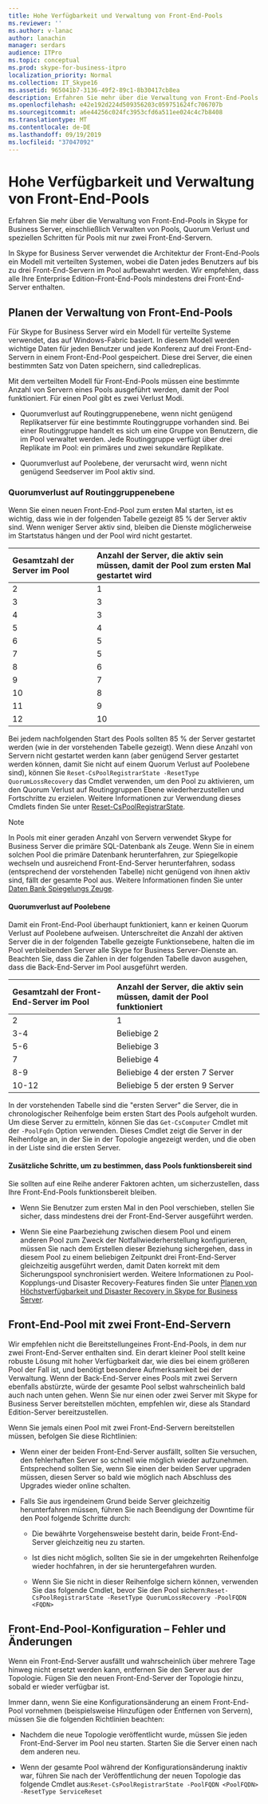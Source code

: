 ```yaml
---
title: Hohe Verfügbarkeit und Verwaltung von Front-End-Pools
ms.reviewer: ''
ms.author: v-lanac
author: lanachin
manager: serdars
audience: ITPro
ms.topic: conceptual
ms.prod: skype-for-business-itpro
localization_priority: Normal
ms.collection: IT_Skype16
ms.assetid: 965041b7-3136-49f2-89c1-8b30417cb8ea
description: Erfahren Sie mehr über die Verwaltung von Front-End-Pools in Skype for Business Server, einschließlich Verwalten von Pools, Quorum Verlust und speziellen Schritten für Pools mit nur zwei Front-End-Servern.
ms.openlocfilehash: e42e192d224d509356203c059751624fc706707b
ms.sourcegitcommit: a6e44256c024fc3953cfd6a511ee024c4c7b8408
ms.translationtype: MT
ms.contentlocale: de-DE
ms.lasthandoff: 09/19/2019
ms.locfileid: "37047092"
---
```

# <a name="front-end-pool-high-availability-and-management"></a>Hohe Verfügbarkeit und Verwaltung von Front-End-Pools
 
Erfahren Sie mehr über die Verwaltung von Front-End-Pools in Skype for Business Server, einschließlich Verwalten von Pools, Quorum Verlust und speziellen Schritten für Pools mit nur zwei Front-End-Servern.
  
In Skype for Business Server verwendet die Architektur der Front-End-Pools ein Modell mit verteilten Systemen, wobei die Daten jedes Benutzers auf bis zu drei Front-End-Servern im Pool aufbewahrt werden. Wir empfehlen, dass alle Ihre Enterprise Edition-Front-End-Pools mindestens drei Front-End-Server enthalten. 
  
## <a name="planning-for-the-management-of-front-end-pools"></a>Planen der Verwaltung von Front-End-Pools

 Für Skype for Business Server wird ein Modell für verteilte Systeme verwendet, das auf Windows-Fabric basiert. In diesem Modell werden wichtige Daten für jeden Benutzer und jede Konferenz auf drei Front-End-Servern in einem Front-End-Pool gespeichert. Diese drei Server, die einen bestimmten Satz von Daten speichern, sind calledreplicas.
  
Mit dem verteilten Modell für Front-End-Pools müssen eine bestimmte Anzahl von Servern eines Pools ausgeführt werden, damit der Pool funktioniert. Für einen Pool gibt es zwei Verlust Modi.
  
- Quorumverlust auf Routinggruppenebene, wenn nicht genügend Replikatserver für eine bestimmte Routinggruppe vorhanden sind. Bei einer Routinggruppe handelt es sich um eine Gruppe von Benutzern, die im Pool verwaltet werden. Jede Routinggruppe verfügt über drei Replikate im Pool: ein primäres und zwei sekundäre Replikate.
    
- Quorumverlust auf Poolebene, der verursacht wird, wenn nicht genügend Seedserver im Pool aktiv sind. 
    
### <a name="routing-group-level-quorum-loss"></a>Quorumverlust auf Routinggruppenebene

Wenn Sie einen neuen Front-End-Pool zum ersten Mal starten, ist es wichtig, dass wie in der folgenden Tabelle gezeigt 85 % der Server aktiv sind. Wenn weniger Server aktiv sind, bleiben die Dienste möglicherweise im Startstatus hängen und der Pool wird nicht gestartet.
  
|Gesamtzahl der Server im Pool  <br/> |Anzahl der Server, die aktiv sein müssen, damit der Pool zum ersten Mal gestartet wird  <br/> |
|:-----|:-----|
|2  <br/> |1  <br/> |
|3  <br/> |3  <br/> |
|4  <br/> |3  <br/> |
|5  <br/> |4  <br/> |
|6  <br/> |5  <br/> |
|7  <br/> |5  <br/> |
|8  <br/> |6  <br/> |
|9  <br/> |7  <br/> |
|10  <br/> |8  <br/> |
|11  <br/> |9  <br/> |
|12  <br/> |10  <br/> |
   
Bei jedem nachfolgenden Start des Pools sollten 85 % der Server gestartet werden (wie in der vorstehenden Tabelle gezeigt). Wenn diese Anzahl von Servern nicht gestartet werden kann (aber genügend Server gestartet werden können, damit Sie nicht auf einem Quorum Verlust auf Poolebene sind), können Sie `Reset-CsPoolRegistrarState -ResetType QuorumLossRecovery` das Cmdlet verwenden, um den Pool zu aktivieren, um den Quorum Verlust auf Routinggruppen Ebene wiederherzustellen und Fortschritte zu erzielen. Weitere Informationen zur Verwendung dieses Cmdlets finden Sie unter [Reset-CsPoolRegistrarState](https://docs.microsoft.com/powershell/module/skype/reset-cspoolregistrarstate?view=skype-ps). 
  
> [!NOTE]
> In Pools mit einer geraden Anzahl von Servern verwendet Skype for Business Server die primäre SQL-Datenbank als Zeuge. Wenn Sie in einem solchen Pool die primäre Datenbank herunterfahren, zur Spiegelkopie wechseln und ausreichend Front-End-Server herunterfahren, sodass (entsprechend der vorstehenden Tabelle) nicht genügend von ihnen aktiv sind, fällt der gesamte Pool aus. Weitere Informationen finden Sie unter [Daten Bank Spiegelungs Zeuge](https://go.microsoft.com/fwlink/?LinkId=393672). 
  
#### <a name="pool-level-quorum-loss"></a>Quorumverlust auf Poolebene

Damit ein Front-End-Pool überhaupt funktioniert, kann er keinen Quorum Verlust auf Poolebene aufweisen. Unterschreitet die Anzahl der aktiven Server die in der folgenden Tabelle gezeigte Funktionsebene, halten die im Pool verbleibenden Server alle Skype for Business Server-Dienste an. Beachten Sie, dass die Zahlen in der folgenden Tabelle davon ausgehen, dass die Back-End-Server im Pool ausgeführt werden.
  
|Gesamtzahl der Front-End-Server im Pool  <br/> |Anzahl der Server, die aktiv sein müssen, damit der Pool funktioniert  <br/> |
|:-----|:-----|
|2  <br/> |1  <br/> |
|3-4  <br/> |Beliebige 2  <br/> |
|5-6  <br/> |Beliebige 3  <br/> |
|7  <br/> |Beliebige 4  <br/> |
|8-9  <br/> |Beliebige 4 der ersten 7 Server  <br/> |
|10-12  <br/> |Beliebige 5 der ersten 9 Server  <br/> |
   
In der vorstehenden Tabelle sind die "ersten Server" die Server, die in chronologischer Reihenfolge beim ersten Start des Pools aufgeholt wurden. Um diese Server zu ermitteln, können Sie das `Get-CsComputer` Cmdlet mit der `-PoolFqdn` Option verwenden. Dieses Cmdlet zeigt die Server in der Reihenfolge an, in der Sie in der Topologie angezeigt werden, und die oben in der Liste sind die ersten Server.
  
#### <a name="additional-steps-to-ensure-pools-are-functional"></a>Zusätzliche Schritte, um zu bestimmen, dass Pools funktionsbereit sind

Sie sollten auf eine Reihe anderer Faktoren achten, um sicherzustellen, dass Ihre Front-End-Pools funktionsbereit bleiben.
  
- Wenn Sie Benutzer zum ersten Mal in den Pool verschieben, stellen Sie sicher, dass mindestens drei der Front-End-Server ausgeführt werden.
    
- Wenn Sie eine Paarbeziehung zwischen diesem Pool und einem anderen Pool zum Zweck der Notfallwiederherstellung konfigurieren, müssen Sie nach dem Erstellen dieser Beziehung sichergehen, dass in diesem Pool zu einem beliebigen Zeitpunkt drei Front-End-Server gleichzeitig ausgeführt werden, damit Daten korrekt mit dem Sicherungspool synchronisiert werden. Weitere Informationen zu Pool-Kopplungs-und Disaster Recovery-Features finden Sie unter [Planen von Höchstverfügbarkeit und Disaster Recovery in Skype for Business Server](high-availability-and-disaster-recovery.md). 
    
## <a name="front-end-pool-with-two-front-end-servers"></a>Front-End-Pool mit zwei Front-End-Servern

Wir empfehlen nicht die Bereitstellungeines Front-End-Pools, in dem nur zwei Front-End-Server enthalten sind. Ein derart kleiner Pool stellt keine robuste Lösung mit hoher Verfügbarkeit dar, wie dies bei einem größeren Pool der Fall ist, und benötigt besondere Aufmerksamkeit bei der Verwaltung. Wenn der Back-End-Server eines Pools mit zwei Servern ebenfalls abstürzte, würde der gesamte Pool selbst wahrscheinlich bald auch nach unten gehen. Wenn Sie nur einen oder zwei Server mit Skype for Business Server bereitstellen möchten, empfehlen wir, diese als Standard Edition-Server bereitzustellen.
  
Wenn Sie jemals einen Pool mit zwei Front-End-Servern bereitstellen müssen, befolgen Sie diese Richtlinien:
  
- Wenn einer der beiden Front-End-Server ausfällt, sollten Sie versuchen, den fehlerhaften Server so schnell wie möglich wieder aufzunehmen. Entsprechend sollten Sie, wenn Sie einen der beiden Server upgraden müssen, diesen Server so bald wie möglich nach Abschluss des Upgrades wieder online schalten.
    
- Falls Sie aus irgendeinem Grund beide Server gleichzeitig herunterfahren müssen, führen Sie nach Beendigung der Downtime für den Pool folgende Schritte durch:
    
  - Die bewährte Vorgehensweise besteht darin, beide Front-End-Server gleichzeitig neu zu starten. 
    
  - Ist dies nicht möglich, sollten Sie sie in der umgekehrten Reihenfolge wieder hochfahren, in der sie heruntergefahren wurden.
    
  - Wenn Sie Sie nicht in dieser Reihenfolge sichern können, verwenden Sie das folgende Cmdlet, bevor Sie den Pool sichern:`Reset-CsPoolRegistrarState -ResetType QuorumLossRecovery -PoolFQDN <FQDN>`
    
## <a name="front-end-pool-configuration-failures-and-changes"></a>Front-End-Pool-Konfiguration – Fehler und Änderungen

Wenn ein Front-End-Server ausfällt und wahrscheinlich über mehrere Tage hinweg nicht ersetzt werden kann, entfernen Sie den Server aus der Topologie. Fügen Sie den neuen Front-End-Server der Topologie hinzu, sobald er wieder verfügbar ist.
  
Immer dann, wenn Sie eine Konfigurationsänderung an einem Front-End-Pool vornehmen (beispielsweise Hinzufügen oder Entfernen von Servern), müssen Sie die folgenden Richtlinien beachten:
  
- Nachdem die neue Topologie veröffentlicht wurde, müssen Sie jeden Front-End-Server im Pool neu starten. Starten Sie die Server einen nach dem anderen neu.
    
- Wenn der gesamte Pool während der Konfigurationsänderung inaktiv war, führen Sie nach der Veröffentlichung der neuen Topologie das folgende Cmdlet aus:`Reset-CsPoolRegistrarState -PoolFQDN <PoolFQDN> -ResetType ServiceReset`
    

